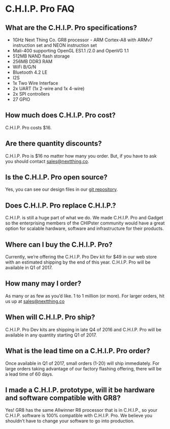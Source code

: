 # C.H.I.P. Pro FAQ

## What are the C.H.I.P. Pro specifications?
* 1GHz Next Thing Co. GR8 processor - ARM Cortex-A8 with ARMv7 instruction set and NEON instruction set 
* Mali-400 supporting OpenGL ES1.1 /2.0 and OpenVG 1.1
* 512MB NAND flash storage
* 256MB DDR3 RAM
* WiFi B/G/N
* Bluetooth 4.2 LE
* I2S
* 1x Two Wire Interface 
* 2x UART (1x 2-wire and 1x 4-wire)
* 2x SPI controllers
* 27 GPIO

## How much does C.H.I.P. Pro cost?
C.H.I.P. Pro costs $16.

## Are there quantity discounts?
C.H.I.P. Pro is $16 no matter how many you order. But, if you have to ask you should contact [sales@nextthing.co](mailto:sales@nextthing.co). 

## Is the C.H.I.P. Pro open source?
Yes, you can see our design files in our [git repository](https://github.com/NextThingCo/CHIP_Pro-Hardware).

## Does C.H.I.P. Pro replace C.H.I.P.?
C.H.I.P. is still a huge part of what we do. We made C.H.I.P. Pro and Gadget so the enterprising members of the CHIPster community would have a great option for scalable hardware, software and infrastructure for their products.

## Where can I buy the C.H.I.P. Pro?
Currently, we’re offering the C.H.I.P. Pro Dev kit for $49 in our web store with an estimated shipping by the end of this year. C.H.I.P. Pro will be available in Q1 of 2017.

##  How many may I order?
As many or as few as you’d like. 1 to 1 million (or more). For larger orders, hit us up at [sales@nextthing.co](mailto:sales@nextthing.co)

## When will C.H.I.P. Pro ship?
C.H.I.P. Pro Dev kits are shipping in late Q4 of 2016 and C.H.I.P. Pro will be available in any quantity starting Q1 of 2017.

##  What is the lead time on a C.H.I.P. Pro order?
Once available in Q1 of 2017, small orders (1-20) will ship immediately. For large orders taking advantage of our factory flashing offering, there will be a lead time of 60 days.

##  I made a C.H.I.P. prototype, will it be hardware and software compatible with GR8?
Yes! GR8 has the same Allwinner R8 processor that is in C.H.I.P., so your C.H.I.P. software is 100% compatible with C.H.I.P. Pro. We believe you shouldn’t have to change your software to go into production.
